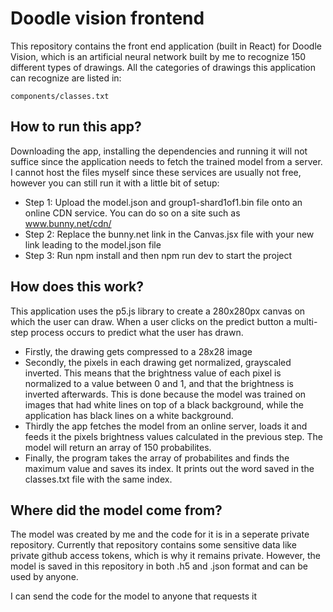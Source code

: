 # Doodle vision frontend

This repository contains the front end application (built in React) for Doodle Vision, which is an artificial neural network built by me to recognize 150 different types of drawings. All the categories of drawings this application can recognize are listed in: 
```
components/classes.txt
```

## How to run this app?
Downloading the app, installing the dependencies and running it will not suffice since the application needs to fetch the trained model from a server. I cannot host the files myself since these services are usually not free, however you can still run it with a little bit of setup:

- Step 1: Upload the model.json and group1-shard1of1.bin file onto an online CDN service. You can do so on a site such as www.bunny.net/cdn/ 
- Step 2: Replace the bunny.net link in the Canvas.jsx file with your new link leading to the model.json file
- Step 3: Run npm install and then npm run dev to start the project

## How does this work?
This application uses the p5.js library to create a 280x280px canvas on which the user can draw. When a user clicks on the predict button a multi-step process occurs to predict what the user has drawn. 

- Firstly, the drawing gets compressed to a 28x28 image
- Secondly, the pixels in each drawing get normalized, grayscaled inverted. This means that the brightness value of each pixel is normalized to a value between 0 and 1, and that the brightness is inverted afterwards. This is done because the model was trained on images that had white lines on top of a black background, while the application has black lines on a white background.
- Thirdly the app fetches the model from an online server, loads it and feeds it the pixels brightness values calculated in the previous step. The model will return an array of 150 probabilites.
- Finally, the program takes the array of probabilites and finds the maximum value and saves its index. It prints out the word saved in the classes.txt file with the same index.

## Where did the model come from?

The model was created by me and the code for it is in a seperate private repository. Currently that repository contains some sensitive data like private github access tokens, which is why it remains private. However, the model is saved in this repository in both .h5 and .json format and can be used by anyone. 

I can send the code for the model to anyone that requests it
